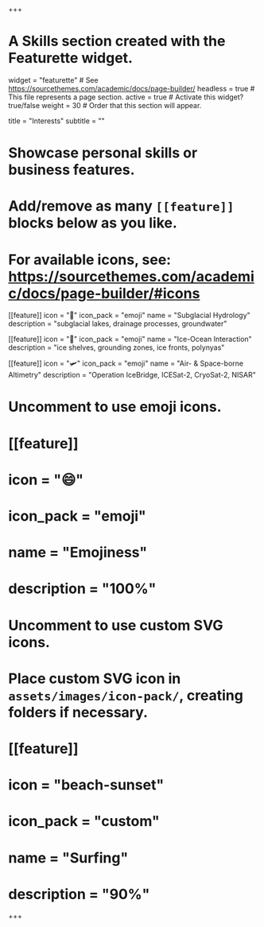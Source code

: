 +++
# A Skills section created with the Featurette widget.
widget = "featurette"  # See https://sourcethemes.com/academic/docs/page-builder/
headless = true  # This file represents a page section.
active = true  # Activate this widget? true/false
weight = 30  # Order that this section will appear.

title = "Interests"
subtitle = ""

# Showcase personal skills or business features.
# 
# Add/remove as many `[[feature]]` blocks below as you like.
# 
# For available icons, see: https://sourcethemes.com/academic/docs/page-builder/#icons

[[feature]]
  icon = ":ice_cube:"
  icon_pack = "emoji"
  name = "Subglacial Hydrology"
  description = "subglacial lakes, drainage processes, groundwater"
  
[[feature]]
  icon = ":ocean:"
  icon_pack = "emoji"
  name = "Ice-Ocean Interaction"
  description = "ice shelves, grounding zones, ice fronts, polynyas"  
  
[[feature]]
  icon = ":small_airplane:"
  icon_pack = "emoji"
  name = "Air- & Space-borne Altimetry"
  description = "Operation IceBridge, ICESat-2, CryoSat-2, NISAR"

# Uncomment to use emoji icons.
# [[feature]]
#  icon = ":smile:"
#  icon_pack = "emoji"
#  name = "Emojiness"
#  description = "100%"  

# Uncomment to use custom SVG icons.
# Place custom SVG icon in `assets/images/icon-pack/`, creating folders if necessary.
# [[feature]]
#  icon = "beach-sunset"
#  icon_pack = "custom"
#  name = "Surfing"
#  description = "90%"

+++
